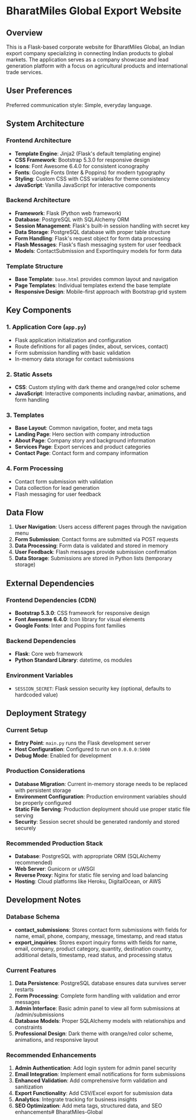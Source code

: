 # BharatMiles Global Export Website

## Overview

This is a Flask-based corporate website for BharatMiles Global, an Indian export company specializing in connecting Indian products to global markets. The application serves as a company showcase and lead generation platform with a focus on agricultural products and international trade services.

## User Preferences

Preferred communication style: Simple, everyday language.

## System Architecture

### Frontend Architecture
- **Template Engine**: Jinja2 (Flask's default templating engine)
- **CSS Framework**: Bootstrap 5.3.0 for responsive design
- **Icons**: Font Awesome 6.4.0 for consistent iconography
- **Fonts**: Google Fonts (Inter & Poppins) for modern typography
- **Styling**: Custom CSS with CSS variables for theme consistency
- **JavaScript**: Vanilla JavaScript for interactive components

### Backend Architecture
- **Framework**: Flask (Python web framework)
- **Database**: PostgreSQL with SQLAlchemy ORM
- **Session Management**: Flask's built-in session handling with secret key
- **Data Storage**: PostgreSQL database with proper table structure
- **Form Handling**: Flask's request object for form data processing
- **Flash Messages**: Flask's flash messaging system for user feedback
- **Models**: ContactSubmission and ExportInquiry models for form data

### Template Structure
- **Base Template**: `base.html` provides common layout and navigation
- **Page Templates**: Individual templates extend the base template
- **Responsive Design**: Mobile-first approach with Bootstrap grid system

## Key Components

### 1. Application Core (`app.py`)
- Flask application initialization and configuration
- Route definitions for all pages (index, about, services, contact)
- Form submission handling with basic validation
- In-memory data storage for contact submissions

### 2. Static Assets
- **CSS**: Custom styling with dark theme and orange/red color scheme
- **JavaScript**: Interactive components including navbar, animations, and form handling

### 3. Templates
- **Base Layout**: Common navigation, footer, and meta tags
- **Landing Page**: Hero section with company introduction
- **About Page**: Company story and background information
- **Services Page**: Export services and product categories
- **Contact Page**: Contact form and company information

### 4. Form Processing
- Contact form submission with validation
- Data collection for lead generation
- Flash messaging for user feedback

## Data Flow

1. **User Navigation**: Users access different pages through the navigation menu
2. **Form Submission**: Contact forms are submitted via POST requests
3. **Data Processing**: Form data is validated and stored in memory
4. **User Feedback**: Flash messages provide submission confirmation
5. **Data Storage**: Submissions are stored in Python lists (temporary storage)

## External Dependencies

### Frontend Dependencies (CDN)
- **Bootstrap 5.3.0**: CSS framework for responsive design
- **Font Awesome 6.4.0**: Icon library for visual elements
- **Google Fonts**: Inter and Poppins font families

### Backend Dependencies
- **Flask**: Core web framework
- **Python Standard Library**: datetime, os modules

### Environment Variables
- `SESSION_SECRET`: Flask session security key (optional, defaults to hardcoded value)

## Deployment Strategy

### Current Setup
- **Entry Point**: `main.py` runs the Flask development server
- **Host Configuration**: Configured to run on `0.0.0.0:5000`
- **Debug Mode**: Enabled for development

### Production Considerations
- **Database Migration**: Current in-memory storage needs to be replaced with persistent storage
- **Environment Configuration**: Production environment variables should be properly configured
- **Static File Serving**: Production deployment should use proper static file serving
- **Security**: Session secret should be generated randomly and stored securely

### Recommended Production Stack
- **Database**: PostgreSQL with appropriate ORM (SQLAlchemy recommended)
- **Web Server**: Gunicorn or uWSGI
- **Reverse Proxy**: Nginx for static file serving and load balancing
- **Hosting**: Cloud platforms like Heroku, DigitalOcean, or AWS

## Development Notes

### Database Schema
- **contact_submissions**: Stores contact form submissions with fields for name, email, phone, company, message, timestamp, and read status
- **export_inquiries**: Stores export inquiry forms with fields for name, email, company, product category, quantity, destination country, additional details, timestamp, read status, and processing status

### Current Features
1. **Data Persistence**: PostgreSQL database ensures data survives server restarts
2. **Form Processing**: Complete form handling with validation and error messages
3. **Admin Interface**: Basic admin panel to view all form submissions at /admin/submissions
4. **Database Models**: Proper SQLAlchemy models with relationships and constraints
5. **Professional Design**: Dark theme with orange/red color scheme, animations, and responsive layout

### Recommended Enhancements
1. **Admin Authentication**: Add login system for admin panel security
2. **Email Integration**: Implement email notifications for form submissions
3. **Enhanced Validation**: Add comprehensive form validation and sanitization
4. **Export Functionality**: Add CSV/Excel export for submission data
5. **Analytics**: Integrate tracking for business insights
6. **SEO Optimization**: Add meta tags, structured data, and SEO enhancements# BharatMiles-Global


